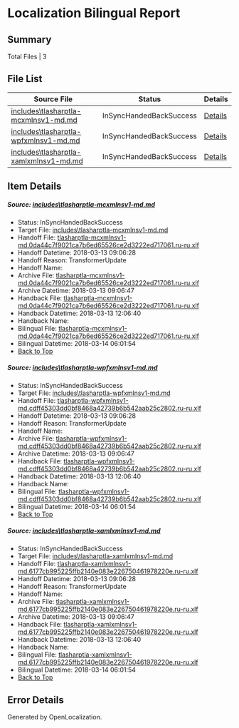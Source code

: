 # <a name='report-top'></a> Localization Bilingual Report

## Summary
 Total Files | 3

## File List
 Source File | Status | Details 
 ----------- | ------ | ------- 
 [includes\tlasharptla-mcxmlnsv1-md.md](https://github.com/OpenLocalizationTestOrg/docs/blob/75444267cc262dcdfc807db05b2441b78c986800/includes/tlasharptla-mcxmlnsv1-md.md) | InSyncHandedBackSuccess | [Details](#a65e132accc7510c15ea9d978615ca3ec85609f633360)
 [includes\tlasharptla-wpfxmlnsv1-md.md](https://github.com/OpenLocalizationTestOrg/docs/blob/75444267cc262dcdfc807db05b2441b78c986800/includes/tlasharptla-wpfxmlnsv1-md.md) | InSyncHandedBackSuccess | [Details](#d500fed6406e8099675eaeef603547fd6d944da233447)
 [includes\tlasharptla-xamlxmlnsv1-md.md](https://github.com/OpenLocalizationTestOrg/docs/blob/75444267cc262dcdfc807db05b2441b78c986800/includes/tlasharptla-xamlxmlnsv1-md.md) | InSyncHandedBackSuccess | [Details](#619eb03b764c4769323d297f4cc3ad49f74286b833451)

## Item Details
##### <a name='a65e132accc7510c15ea9d978615ca3ec85609f633360'></a> Source: [includes\tlasharptla-mcxmlnsv1-md.md](https://github.com/OpenLocalizationTestOrg/docs/blob/75444267cc262dcdfc807db05b2441b78c986800/includes/tlasharptla-mcxmlnsv1-md.md)
* Status: InSyncHandedBackSuccess
* Target File: [includes\tlasharptla-mcxmlnsv1-md.md](https://github.com/OpenLocalizationTestOrg/docs.ru-ru/blob/2153fc9f59941db7f389e1e611976c46cd56b1de/includes/tlasharptla-mcxmlnsv1-md.md)
* Handoff File: [tlasharptla-mcxmlnsv1-md.0da44c7f9021ca7b6ed65526ce2d3222ed717061.ru-ru.xlf](https://github.com/OpenLocalizationTestOrg/docs.handoff/blob/445d595aad94351a03eab8d65b1f267a066a2c1c/ol-handoff/OpenLocalizationTestOrg/docs.ru-ru/master/includes/tlasharptla-mcxmlnsv1-md.0da44c7f9021ca7b6ed65526ce2d3222ed717061.ru-ru.xlf)
* Handoff Datetime: 2018-03-13 09:06:28
* Handoff Reason: TransformerUpdate
* Handoff Name: 
* Archive File: [tlasharptla-mcxmlnsv1-md.0da44c7f9021ca7b6ed65526ce2d3222ed717061.ru-ru.xlf](https://github.com/OpenLocalizationTestOrg/docs.handoff/blob/4f8e82ec5ae61603fd2b9ff083d844519727fc58/ol-archive/OpenLocalizationTestOrg/docs.ru-ru/master/includes/tlasharptla-mcxmlnsv1-md.0da44c7f9021ca7b6ed65526ce2d3222ed717061.ru-ru.xlf)
* Archive Datetime: 2018-03-13 09:06:47
* Handback File: [tlasharptla-mcxmlnsv1-md.0da44c7f9021ca7b6ed65526ce2d3222ed717061.ru-ru.xlf](https://github.com/OpenLocalizationTestOrg/docs.handback/blob/e6d4c848bf109ed05b2db7041d60b629590bb979/ol-handback/OpenLocalizationTestOrg/docs.ru-ru/master/includes/tlasharptla-mcxmlnsv1-md.0da44c7f9021ca7b6ed65526ce2d3222ed717061.ru-ru.xlf)
* Handback Datetime: 2018-03-13 12:06:40
* Handback Name: 
* Bilingual File: [tlasharptla-mcxmlnsv1-md.0da44c7f9021ca7b6ed65526ce2d3222ed717061.ru-ru.xlf](https://github.com/OpenLocalizationTestOrg/docs.handback/blob/e6d4c848bf109ed05b2db7041d60b629590bb979/ol-handback/OpenLocalizationTestOrg/docs.ru-ru/master/includes/tlasharptla-mcxmlnsv1-md.0da44c7f9021ca7b6ed65526ce2d3222ed717061.ru-ru.xlf)
* Bilingual Datetime: 2018-03-14 06:01:54
* [Back to Top](#report-top)

##### <a name='d500fed6406e8099675eaeef603547fd6d944da233447'></a> Source: [includes\tlasharptla-wpfxmlnsv1-md.md](https://github.com/OpenLocalizationTestOrg/docs/blob/75444267cc262dcdfc807db05b2441b78c986800/includes/tlasharptla-wpfxmlnsv1-md.md)
* Status: InSyncHandedBackSuccess
* Target File: [includes\tlasharptla-wpfxmlnsv1-md.md](https://github.com/OpenLocalizationTestOrg/docs.ru-ru/blob/2153fc9f59941db7f389e1e611976c46cd56b1de/includes/tlasharptla-wpfxmlnsv1-md.md)
* Handoff File: [tlasharptla-wpfxmlnsv1-md.cdff45303dd0bf8468a42739b6b542aab25c2802.ru-ru.xlf](https://github.com/OpenLocalizationTestOrg/docs.handoff/blob/445d595aad94351a03eab8d65b1f267a066a2c1c/ol-handoff/OpenLocalizationTestOrg/docs.ru-ru/master/includes/tlasharptla-wpfxmlnsv1-md.cdff45303dd0bf8468a42739b6b542aab25c2802.ru-ru.xlf)
* Handoff Datetime: 2018-03-13 09:06:28
* Handoff Reason: TransformerUpdate
* Handoff Name: 
* Archive File: [tlasharptla-wpfxmlnsv1-md.cdff45303dd0bf8468a42739b6b542aab25c2802.ru-ru.xlf](https://github.com/OpenLocalizationTestOrg/docs.handoff/blob/4f8e82ec5ae61603fd2b9ff083d844519727fc58/ol-archive/OpenLocalizationTestOrg/docs.ru-ru/master/includes/tlasharptla-wpfxmlnsv1-md.cdff45303dd0bf8468a42739b6b542aab25c2802.ru-ru.xlf)
* Archive Datetime: 2018-03-13 09:06:47
* Handback File: [tlasharptla-wpfxmlnsv1-md.cdff45303dd0bf8468a42739b6b542aab25c2802.ru-ru.xlf](https://github.com/OpenLocalizationTestOrg/docs.handback/blob/e6d4c848bf109ed05b2db7041d60b629590bb979/ol-handback/OpenLocalizationTestOrg/docs.ru-ru/master/includes/tlasharptla-wpfxmlnsv1-md.cdff45303dd0bf8468a42739b6b542aab25c2802.ru-ru.xlf)
* Handback Datetime: 2018-03-13 12:06:40
* Handback Name: 
* Bilingual File: [tlasharptla-wpfxmlnsv1-md.cdff45303dd0bf8468a42739b6b542aab25c2802.ru-ru.xlf](https://github.com/OpenLocalizationTestOrg/docs.handback/blob/e6d4c848bf109ed05b2db7041d60b629590bb979/ol-handback/OpenLocalizationTestOrg/docs.ru-ru/master/includes/tlasharptla-wpfxmlnsv1-md.cdff45303dd0bf8468a42739b6b542aab25c2802.ru-ru.xlf)
* Bilingual Datetime: 2018-03-14 06:01:54
* [Back to Top](#report-top)

##### <a name='619eb03b764c4769323d297f4cc3ad49f74286b833451'></a> Source: [includes\tlasharptla-xamlxmlnsv1-md.md](https://github.com/OpenLocalizationTestOrg/docs/blob/75444267cc262dcdfc807db05b2441b78c986800/includes/tlasharptla-xamlxmlnsv1-md.md)
* Status: InSyncHandedBackSuccess
* Target File: [includes\tlasharptla-xamlxmlnsv1-md.md](https://github.com/OpenLocalizationTestOrg/docs.ru-ru/blob/2153fc9f59941db7f389e1e611976c46cd56b1de/includes/tlasharptla-xamlxmlnsv1-md.md)
* Handoff File: [tlasharptla-xamlxmlnsv1-md.6177cb995225ffb2140e083e226750461978220e.ru-ru.xlf](https://github.com/OpenLocalizationTestOrg/docs.handoff/blob/445d595aad94351a03eab8d65b1f267a066a2c1c/ol-handoff/OpenLocalizationTestOrg/docs.ru-ru/master/includes/tlasharptla-xamlxmlnsv1-md.6177cb995225ffb2140e083e226750461978220e.ru-ru.xlf)
* Handoff Datetime: 2018-03-13 09:06:28
* Handoff Reason: TransformerUpdate
* Handoff Name: 
* Archive File: [tlasharptla-xamlxmlnsv1-md.6177cb995225ffb2140e083e226750461978220e.ru-ru.xlf](https://github.com/OpenLocalizationTestOrg/docs.handoff/blob/4f8e82ec5ae61603fd2b9ff083d844519727fc58/ol-archive/OpenLocalizationTestOrg/docs.ru-ru/master/includes/tlasharptla-xamlxmlnsv1-md.6177cb995225ffb2140e083e226750461978220e.ru-ru.xlf)
* Archive Datetime: 2018-03-13 09:06:47
* Handback File: [tlasharptla-xamlxmlnsv1-md.6177cb995225ffb2140e083e226750461978220e.ru-ru.xlf](https://github.com/OpenLocalizationTestOrg/docs.handback/blob/e6d4c848bf109ed05b2db7041d60b629590bb979/ol-handback/OpenLocalizationTestOrg/docs.ru-ru/master/includes/tlasharptla-xamlxmlnsv1-md.6177cb995225ffb2140e083e226750461978220e.ru-ru.xlf)
* Handback Datetime: 2018-03-13 12:06:40
* Handback Name: 
* Bilingual File: [tlasharptla-xamlxmlnsv1-md.6177cb995225ffb2140e083e226750461978220e.ru-ru.xlf](https://github.com/OpenLocalizationTestOrg/docs.handback/blob/e6d4c848bf109ed05b2db7041d60b629590bb979/ol-handback/OpenLocalizationTestOrg/docs.ru-ru/master/includes/tlasharptla-xamlxmlnsv1-md.6177cb995225ffb2140e083e226750461978220e.ru-ru.xlf)
* Bilingual Datetime: 2018-03-14 06:01:54
* [Back to Top](#report-top)


## Error Details

Generated by OpenLocalization.

